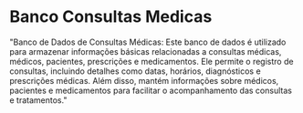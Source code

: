 # Banco Consultas Medicas
 "Banco de Dados de Consultas Médicas: Este banco de dados é utilizado para armazenar informações básicas relacionadas a consultas médicas, médicos, pacientes, prescrições e medicamentos. Ele permite o registro de consultas, incluindo detalhes como datas, horários, diagnósticos e prescrições médicas. Além disso, mantém informações sobre médicos, pacientes e medicamentos para facilitar o acompanhamento das consultas e tratamentos."
